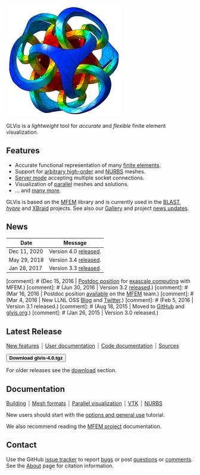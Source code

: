 <div class="col-md-6" markdown="1">

[![GLVis logo](img/logo-300.png)](gallery.md)

GLVis is a _lightweight_ tool for _accurate_ and _flexible_ finite element visualization.


## Features

 * Accurate functional representation of many [finite elements](http://mfem.org/features/#higher-order-finite-element-spaces).
 * Support for [arbitrary high-order](mesh-formats.md#curvilinear-and-more-general-meshes) and [NURBS](nurbs.md) meshes.
 * [Server mode](options-and-use.md#server-mode) accepting multiple socket connections.
 * Visualization of [parallel](parallel-visualization.md) meshes and solutions.
 * ... and [many more](features.md).

GLVis is based on the [MFEM](http://mfem.org) library and is currently used in the [BLAST](http://www.llnl.gov/casc/blast), _[hypre](http://www.llnl.gov/casc/hypre)_ and [XBraid](http://www.llnl.gov/casc/xbraid) projects. See also our [Gallery](gallery.md) and
project [news updates](news.md).

</div><div class="col-md-6 news-table" markdown="1">


## News

Date         | Message
------------ | -----------------------------------------------------------------
Dec 11, 2020 | Version 4.0 [released](https://github.com/glvis/glvis/blob/v4.0/CHANGELOG).
May 29, 2018 | Version 3.4 [released](https://github.com/glvis/glvis/blob/v3.4/CHANGELOG).
Jan 28, 2017 | Version 3.3 [released](https://github.com/glvis/glvis/blob/v3.3/CHANGELOG).

[comment]: # (Dec 15, 2016 | [Postdoc position](http://careers-ext.llnl.gov/jobs/6264056-post-dr-research-staff-1) for [exascale computing](https://exascaleproject.org/2016/11/11/ecp_co-design_centers) with MFEM.)
[comment]: # (Jun 30, 2016 | Version 3.2 [released](https://github.com/glvis/glvis/blob/v3.2/CHANGELOG).)
[comment]: # (Mar 16, 2016 | Postdoc position [available](http://careers-ext.llnl.gov/jobs/5242192-postdoctoral-research-staff-member) on the [MFEM](http://mfem.org) team.)
[comment]: # (Mar 4, 2016  | New LLNL OSS [Blog](http://software.llnl.gov/news) and [Twitter](https://twitter.com/LLNL_OpenSource).)
[comment]: # (Feb 5, 2016  | Version 3.1 released.)
[comment]: # (Aug 18, 2015 | Moved to [GitHub](https://github.com/glvis/glvis) and [glvis.org](http://glvis.org).)
[comment]: # (Jan 26, 2015 | Version 3.0 released.)


## Latest Release

[New features](https://github.com/glvis/glvis/blob/v4.0/CHANGELOG)
┊ [User documentation](https://github.com/glvis/glvis/blob/v4.0/README)
┊ [Code documentation](http://glvis.github.io/doxygen/html/index.html)
┊ [Sources](https://github.com/glvis/glvis)

[<button type="button" class="btn btn-success">
**Download glvis-4.0.tgz**
</button>](https://bit.ly/glvis-4-0)

For older releases see the [download](download.md) section.


## Documentation

[Building](building.md)
┊ [Mesh formats](mesh-formats.md)
┊ [Parallel visualization](parallel-visualization.md)
┊ [VTK](curvilinear-vtk-meshes.md)
┊ [NURBS](nurbs.md)

New users should start with the [options and general use](options-and-use.md) tutorial.

We also recommend reading the [MFEM project](http://mfem.org) documentation.


## Contact

Use the GitHub [issue tracker](https://github.com/glvis/glvis/issues)
to report [bugs](https://github.com/glvis/glvis/issues/new?labels=bug)
or post [questions](https://github.com/glvis/glvis/issues/new?labels=question)
or [comments](https://github.com/glvis/glvis/issues/new?labels=comment).
See&nbsp;the [About](about.md) page for citation information.

</div>

<div class="col-md-12"></div>
